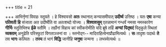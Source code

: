 +++
title = 21

+++
आभिर्नृणां विवाहः स्तूयते । हे विश्वावसो **अतः** स्थानात् कन्यासमीपात् **उदीर्ष्व** उत्तिष्ठ । यतः **एषा** कन्या **पतिवती** **हि** संजाता अत उदीर्ष्वेति वा अतःशब्दो योज्यः । **विश्वावसुम्** एतन्नामानं गन्धर्वं नमसा नमस्कारेण **गीर्भिः** स्तुतिभिश्च **ईळे** स्तौमि । तर्ह्येनां विहाय कां स्वीकरोमीति यदि ब्रूषे तर्हि **अन्यां** **पितृषदं** पितृकुले स्थितां **व्यक्ताम्** अनूढेति परिस्फुटां विगताञ्जनां वा । स्तनोद्ग-- मादिराहित्येनाप्रौढामित्यर्थः । **सः** तादृशः पदार्थः **ते** तव **भागः** कल्पितः । **तस्य** तं भागं **विद्धि** जानीहि **जनुषा** जन्मना । लभस्वेत्यर्थः ॥